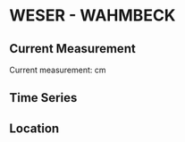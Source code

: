 # WESER - WAHMBECK

## Current Measurement

Current measurement: <Value topic="rivers/pegel-online/WESER/WAHMBECK/measurementValue"/> cm

## Time Series

<TimeSeries topic="rivers/pegel-online/WESER/WAHMBECK/measurementValue" period="week" />

## Location

<WorldMap>
  <Marker lat="51.625615569295846" lon="9.519727677989398" labelTopic="rivers/pegel-online/WESER/WAHMBECK/measurementValue" />
</WorldMap>
